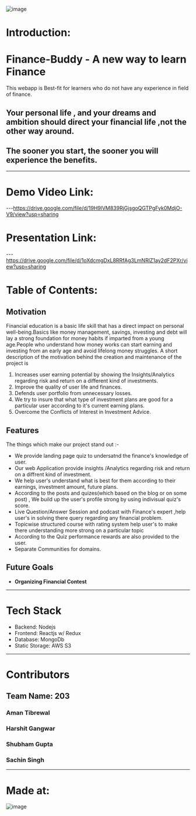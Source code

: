 ![image](https://user-images.githubusercontent.com/53405831/114286838-fb259380-9a7f-11eb-8853-0ae6d2c2d8a4.png)
# **Introduction:**
# Finance-Buddy  - A new way to learn Finance
This webapp is Best-fit for learners who do not have any experience in field of finance.
## **Your personal life , and your dreams and ambition should direct your financial life ,not the other way around.**  

## **The sooner you start, the sooner you will experience the benefits.**
---
# **Demo Video Link:**
---https://drive.google.com/file/d/19H9lVM839RjGjsgoQGTPgFyk0MdjO-V9/view?usp=sharing
# **Presentation Link:**
--- https://drive.google.com/file/d/1oXdcmgDxL8RRfAg3LmNRlZ1ay2dF2PXr/view?usp=sharing
# **Table of Contents:**
## Motivation

Financial education is a basic life skill that has a direct impact on personal well-being.Basics like money management, savings, investing and debt will lay a strong foundation for money habits if imparted from a young age.People who understand how money works can start earning and investing from an early age and avoid lifelong money struggles.
A short description of the motivation behind the creation and maintenance of the project is 

1. Increases user earning potential by showing the Insights/Analytics regarding risk and return on a different kind of investments.
2. Improve the quality of user life and finances.
3. Defends user portfolio from unnecessary losses.
4. We try to insure that what type of investment plans are good for a particular user according to it's current earning plans.
5. Overcome the Conflicts of Interest in Investment Advice.

## **Features**

The things which make our project stand out :-  
- We provide landing page quiz to undersatnd the finance's knowledge of user.
- Our web Application provide insights /Analytics regarding risk and return on a diffrent kind of investment.
- We help user's understand what is best for them according to their earnings, investment amount, future plans.
- According to the posts and quizes(which based on the blog or on some post) , We build up the user's profile strong by using indivisual quiz's score.
- Live Question/Answer Session and podcast with Finance's expert ,help user's in solving there query regarding any financial problem.
- Topicwise structured course with rating system help user's to make there understanding more strong on a particular topic
- According to the Quiz performance rewards are also provided to the user.
- Separate Communities for domains.

## Future Goals
- **Organizing Financial Contest**
---
# Tech Stack
- Backend: Nodejs
- Frontend: Reactjs w/ Redux
- Database: MongoDb
- Static Storage: AWS S3
---
# **Contributors**
## **Team Name: 203**
###  **Aman Tibrewal**
###  **Harshit Gangwar**
###  **Shubham Gupta**
###  **Sachin Singh**
---
# **Made at:**
![image](https://user-images.githubusercontent.com/53405831/114286838-fb259380-9a7f-11eb-8853-0ae6d2c2d8a4.png)
